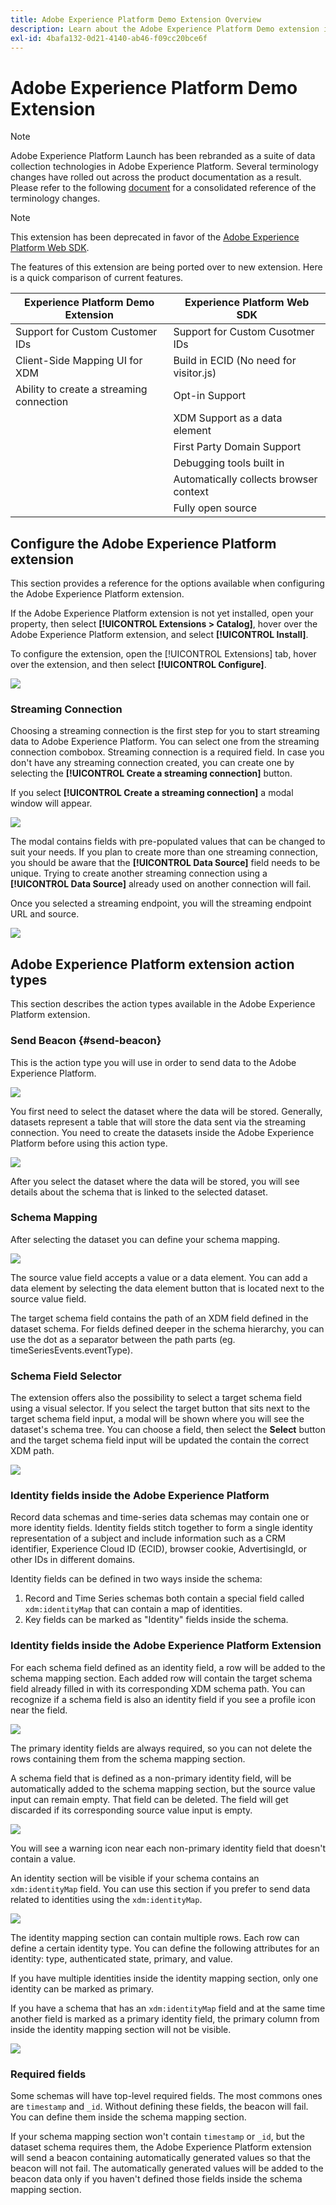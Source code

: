 ```yaml
---
title: Adobe Experience Platform Demo Extension Overview
description: Learn about the Adobe Experience Platform Demo extension in Adobe Experience Platform.
exl-id: 4bafa132-0d21-4140-ab46-f09cc20bce6f
---
```

# Adobe Experience Platform Demo Extension

>[!NOTE]
>
>Adobe Experience Platform Launch has been rebranded as a suite of data collection technologies in Adobe Experience Platform. Several terminology changes have rolled out across the product documentation as a result. Please refer to the following [document](../../../term-updates.md) for a consolidated reference of the terminology changes.

>[!NOTE]
>
>This extension has been deprecated in favor of the [Adobe Experience Platform Web SDK](../web-sdk/overview.md).

The features of this extension are being ported over to new extension. Here is a quick comparison of current features. 

| Experience Platform Demo Extension | Experience Platform Web SDK |
| ------------------ | ----------- |
| Support for Custom Customer IDs | Support for Custom Cusotmer IDs|
| Client-Side Mapping UI for XDM | Build in ECID (No need for visitor.js)|
| Ability to create a streaming connection | Opt-in Support |
| | XDM Support as a data element | 
| | First Party Domain Support | 
| | Debugging tools built in | 
| | Automatically collects browser context | 
| | Fully open source | 


## Configure the Adobe Experience Platform extension

This section provides a reference for the options available when configuring the Adobe Experience Platform extension.

If the Adobe Experience Platform extension is not yet installed, open your property, then select **[!UICONTROL Extensions > Catalog]**, hover over the Adobe Experience Platform extension, and select **[!UICONTROL Install]**.

To configure the extension, open the [!UICONTROL Extensions] tab, hover over the extension, and then select **[!UICONTROL Configure]**.

![](../../../images/adobe-experience-platform-extension-configuration.png)

### Streaming Connection

Choosing a streaming connection is the first step for you to start streaming data to Adobe Experience Platform. You can select one from the streaming connection combobox. Streaming connection is a required field. In case you don't have any streaming connection created, you can create one by selecting the **[!UICONTROL Create a streaming connection]** button.

If you select **[!UICONTROL Create a streaming connection]** a modal window will appear.

![](../../../images/adobe-experienc-platform-create-streaming-connection.png)

The modal contains fields with pre-populated values that can be changed to suit your needs. If you plan to create more than one streaming connection, you should be aware that the **[!UICONTROL Data Source]** field needs to be unique. Trying to create another streaming connection using a **[!UICONTROL Data Source]** already used on another connection will fail.

Once you selected a streaming endpoint, you will the streaming endpoint URL and source.

![](../../../images/adobe-experience-platform-streaming-endpoint-selected.png)

## Adobe Experience Platform extension action types

This section describes the action types available in the Adobe Experience Platform extension.

### Send Beacon {#send-beacon}

This is the action type you will use in order to send data to the Adobe Experience Platform.

![](../../../images/adobe-experience-platform-send-beacon-dataset.png)

You first need to select the dataset where the data will be stored. Generally, datasets represent a table that will store the data sent via the streaming connection. You need to create the datasets inside the Adobe Experience Platform before using this action type.

![](../../../images/adobe-experience-platform-send-beacon-dataset-selected1.png)

After you select the dataset where the data will be stored, you will see details about the schema that is linked to the selected dataset.

### Schema Mapping

After selecting the dataset you can define your schema mapping.

![](../../../images/adobe-experience-platform-send-beacon-schema-mapping.png)

The source value field accepts a value or a data element. You can add a data element by selecting the data element button that is located next to the source value field.

The target schema field contains the path of an XDM field defined in the dataset schema. For fields defined deeper in the schema hierarchy, you can use the dot as a separator between the path parts  (eg. timeSeriesEvents.eventType).

### Schema Field Selector

The extension offers also the possibility to select a target schema field using a visual selector. If you select the target button that sits next to the target schema field input, a modal will be shown where you will see the dataset's schema tree. You can choose a field, then select the **Select** button and the target schema field input will be updated the contain the correct XDM path.

![](../../../images/adobe-experience-platform-send-beacon-schema-field-selector.png)

### Identity fields inside the Adobe Experience Platform

Record data schemas and time-series data schemas may contain one or more identity fields. Identity fields stitch together to form a single identity representation of a subject and include information such as a CRM identifier, Experience Cloud ID (ECID), browser cookie, AdvertisingId, or other IDs in different domains.

Identity fields can be defined in two ways inside the schema:

1. Record and Time Series schemas both contain a special field called `xdm:identityMap` that can contain a map of identities.
1. Key fields can be marked as "Identity" fields inside the schema.

### Identity fields inside the Adobe Experience Platform Extension

For each schema field defined as an identity field, a row will be added to the schema mapping section. Each added row will contain the target schema field already filled in with its corresponding XDM schema path. You can recognize if a schema field is also an identity field if you see a profile icon near the field.

![](../../../images/adobe-experience-platform-send-beacon-identity-field.png)

The primary identity fields are always required, so you can not delete the rows containing them from the schema mapping section.

A schema field that is defined as a non-primary identity field, will be automatically added to the schema mapping section, but the source value input can remain empty. That field can be deleted. The field will get discarded if its corresponding source value input is empty.

![](../../../images/adobe-experience-platform-send-beacon-identity-field-warning.png)

You will see a warning icon near each non-primary identity field that doesn't contain a value.

An identity section will be visible if your schema contains an `xdm:identityMap` field. You can use this section if you prefer to send data related to identities using the `xdm:identityMap`.

![](../../../images/adobe-experience-platform-send-beacon-identity-section.png)

The identity mapping section can contain multiple rows. Each row can define a certain identity type. You can define the following attributes for an identity: type, authenticated state, primary, and value.

If you have multiple identities inside the identity mapping section, only one identity can be marked as primary.

If you have a schema that has an `xdm:identityMap` field and at the same time another field is marked as a primary identity field, the primary column from inside the identity mapping section will not be visible.

![](../../../images/adobe-experience-platform-send-beacon-identity-section-not-primary.png)

### Required fields

Some schemas will have top-level required fields. The most commons ones are `timestamp` and `_id`. Without defining these fields, the beacon will fail. You can define them inside the schema mapping section.

If your schema mapping section won't contain `timestamp` or `_id`, but the dataset schema requires them, the Adobe Experience Platform extension will send a beacon containing automatically generated values so that the beacon will not fail. The automatically generated values will be added to the beacon data only if you haven't defined those fields inside the schema mapping section.
